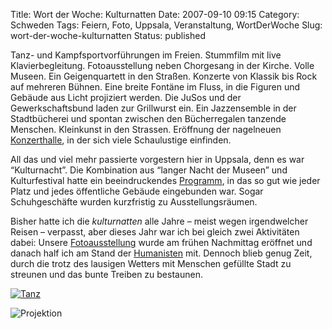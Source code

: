 Title: Wort der Woche: Kulturnatten
Date: 2007-09-10 09:15
Category: Schweden
Tags: Feiern, Foto, Uppsala, Veranstaltung, WortDerWoche
Slug: wort-der-woche-kulturnatten
Status: published

Tanz- und Kampfsportvorführungen im Freien. Stummfilm mit live
Klavierbegleitung. Fotoausstellung neben Chorgesang in der Kirche. Volle
Museen. Ein Geigenquartett in den Straßen. Konzerte von Klassik bis Rock
auf mehreren Bühnen. Eine breite Fontäne im Fluss, in die Figuren und
Gebäude aus Licht projiziert werden. Die JuSos und der Gewerkschaftsbund
laden zur Grillwurst ein. Ein Jazzensemble in der Stadtbücherei und
spontan zwischen den Bücherregalen tanzende Menschen. Kleinkunst in den
Strassen. Eröffnung der nagelneuen
[Konzerthalle](http://peab.ukk.se/hem/index.php), in der sich viele
Schaulustige einfinden.

All das und viel mehr passierte vorgestern hier in Uppsala, denn es war
“Kulturnacht”. Die Kombination aus “langer Nacht der Museen” und
Kulturfestival hatte ein beeindruckendes
[Programm](http://www.uppsala.se/Upload/Dokumentarkiv/Externt/Dokument/Fritid_o_kultur/KulturNatten07_utskriftsvanlig.pdf),
in das so gut wie jeder Platz und jedes öffentliche Gebäude eingebunden
war. Sogar Schuhgeschäfte wurden kurzfristig zu Ausstellungsräumen.

Bisher hatte ich die *kulturnatten* alle Jahre – meist wegen
irgendwelcher Reisen – verpasst, aber dieses Jahr war ich bei gleich
zwei Aktivitäten dabei: Unsere
[Fotoausstellung](http://www.fiket.de/2007/08/24/utstaellning/) wurde am
frühen Nachmittag eröffnet und danach half ich am Stand der
[Humanisten](http://humanisterna.se/) mit. Dennoch blieb genug Zeit,
durch die trotz des lausigen Wetters mit Menschen gefüllte Stadt zu
streunen und das bunte Treiben zu bestaunen.

<!--more Zwei Bilder nach dem Klick &raquo; -->

[![Tanz](/pic/dans1_s.jpg "Tanz")](/pic/dans1_l.jpg)

![Projektion](/pic/proj1_s.jpg "Projektion")

